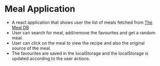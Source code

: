 # Meal Application
- A react application that shows user the list of meals fetched from [The Meal DB](https://www.themealdb.com/api.php)
- User can search for meal, add/remove the favourites and get a random meal.
- User can click on the meal to view the recipe and also the original source of the meal.
- The favourites are saved in the localStorage and the localStorage is updated according to the user actions.
